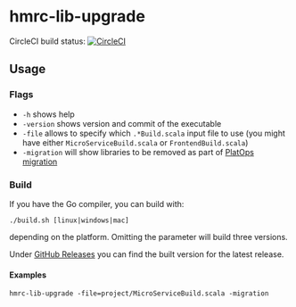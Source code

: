 # hmrc-lib-upgrade

CircleCI build status: [![CircleCI](https://circleci.com/gh/thoeni/hmrc-lib-upgrade.svg?style=svg)](https://circleci.com/gh/thoeni/hmrc-lib-upgrade)

## Usage

### Flags
- `-h` shows help
- `-version` shows version and commit of the executable
- `-file` allows to specify which `.*Build.scala` input file to use (you might have either `MicroServiceBuild.scala` or `FrontendBuild.scala`)
- `-migration` will show libraries to be removed as part of [PlatOps migration](https://confluence.tools.tax.service.gov.uk/x/wJFhBQ)

### Build
If you have the Go compiler, you can build with:
```
./build.sh [linux|windows|mac]
``` 
depending on the platform. Omitting the parameter will build three versions.

Under [GitHub Releases](https://github.com/thoeni/hmrc-lib-upgrade/releases) you can find the built version for the latest release.

#### Examples
```
hmrc-lib-upgrade -file=project/MicroServiceBuild.scala -migration
```
